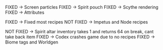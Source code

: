 FIXED -> Screen particles
FIXED -> Spirit pouch
FIXED -> Scythe rendering
FIXED -> Attributes

FIXED -> Fixed most recipes
NOT FIXED -> Impetus and Node recipes

NOT FIXED -> Spirit altar inventory takes 1 and returns 64 on break, cant take back item
FIXED -> Codex crashes game due to no recipes
FIXED -> Biome tags and Worldgen
